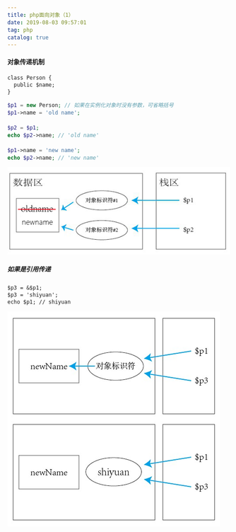 ```yaml
---
title: php面向对象（1）
date: 2019-08-03 09:57:01
tag: php
catalog: true
---
```


#### 对象传递机制

```php+HTML
class Person {
  public $name;
}
```

```php
$p1 = new Person; // 如果在实例化对象时没有参数，可省略括号
$p1->name = 'old name';

$p2 = $p1;
echo $p2->name; // 'old name'

$p1->name = 'new name';
echo $p2->name; // 'new name'
```

![](/images/blog/php/01.jpg)

##### 如果是引用传递

```
$p3 = &$p1;
$p3 = 'shiyuan';
echo $p1; // shiyuan
```

![](/images/blog/php/02.jpg)
